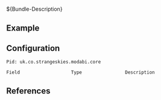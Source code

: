# 

${Bundle-Description}

## Example

## Configuration

	Pid: uk.co.strangeskies.modabi.core
	
	Field					Type				Description
		
	
## References

